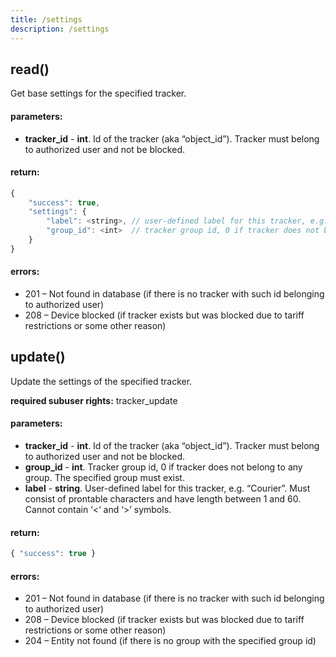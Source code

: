 ```yaml
---
title: /settings
description: /settings
---
```


## read()
Get base settings for the specified tracker.

#### parameters:
* **tracker_id** - **int**. Id of the tracker (aka “object_id”). Tracker must belong to authorized user and not be blocked.

#### return:
```javascript
{
    "success": true,
    "settings": {
        "label": <string>, // user-defined label for this tracker, e.g. "Courier"
        "group_id": <int>  // tracker group id, 0 if tracker does not belong to any group
    }
}
```

#### errors:
*   201 – Not found in database (if there is no tracker with such id belonging to authorized user)
*   208 – Device blocked (if tracker exists but was blocked due to tariff restrictions or some other reason)


## update()
Update the settings of the specified tracker.

**required subuser rights:** tracker_update

#### parameters:
* **tracker_id** - **int**. Id of the tracker (aka “object_id”). Tracker must belong to authorized user and not be blocked.
* **group_id** - **int**. Tracker group id, 0 if tracker does not belong to any group. The specified group must exist.
* **label** - **string**. User-defined label for this tracker, e.g. “Courier”. Must consist of prontable characters and have length between 1 and 60. Cannot contain ‘<‘ and ‘>’ symbols.

#### return:
```javascript
{ "success": true }
```

#### errors:
*   201 – Not found in database (if there is no tracker with such id belonging to authorized user)
*   208 – Device blocked (if tracker exists but was blocked due to tariff restrictions or some other reason)
*   204 – Entity not found (if there is no group with the specified group id)

